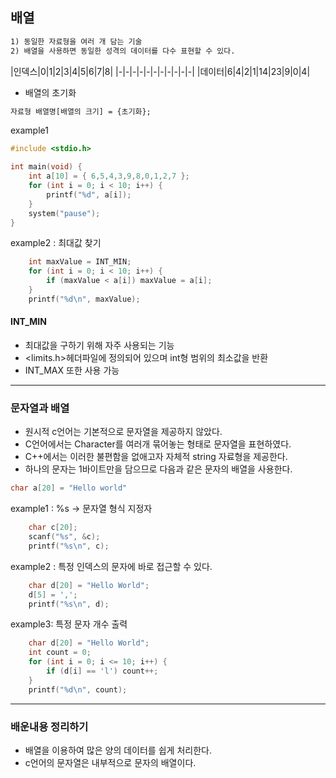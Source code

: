 ## 배열

```txt
1) 동일한 자료형을 여러 개 담는 기술
2) 배열을 사용하면 동일한 성격의 데이터를 다수 표현할 수 있다.
```

|인덱스|0|1|2|3|4|5|6|7|8|
|-|-|-|-|-|-|-|-|-|-|-|
|데이터|6|4|2|1|14|23|9|0|4|

* 배열의 초기화

```txt
자료형 배열명[배열의 크기] = {초기화};
```

example1
```c
#include <stdio.h>

int main(void) {
	int a[10] = { 6,5,4,3,9,8,0,1,2,7 };
	for (int i = 0; i < 10; i++) {
		printf("%d", a[i]);
	}
	system("pause");
}
```

example2 : 최대값 찾기
```c
	int maxValue = INT_MIN;
	for (int i = 0; i < 10; i++) {
		if (maxValue < a[i]) maxValue = a[i];
	}
	printf("%d\n", maxValue);
```

#### INT_MIN

* 최대값을 구하기 위해 자주 사용되는 기능
* <limits.h>헤더파일에 정의되어 있으며 int형 범위의 최소값을 반환
* INT_MAX 또한 사용 가능

---

### 문자열과 배열

* 원시적 c언어는 기본적으로 문자열을 제공하지 않았다.
* C언어에서는 Character를 여러개 묶어놓는 형태로 문자열을 표현하였다.
* C++에서는 이러한 불편함을 없애고자 자체적 string 자료형을 제공한다.
* 하나의 문자는 1바이트만을 담으므로 다음과 같은 문자의 배열을 사용한다.

```c
char a[20] = "Hello world"
```

example1  : %s -> 문자열 형식 지정자

```c
	char c[20];
	scanf("%s", &c);
	printf("%s\n", c);
```

example2 : 특정 인덱스의 문자에 바로 접근할 수 있다.

```c
	char d[20] = "Hello World";
	d[5] = ',';
	printf("%s\n", d);
```

example3: 특정 문자 개수 출력

```c
	char d[20] = "Hello World";
	int count = 0;
	for (int i = 0; i <= 10; i++) {
		if (d[i] == 'l') count++;
	}
	printf("%d\n", count);
```

---

### 배운내용 정리하기

* 배열을 이용하여 많은 양의 데이터를 쉽게 처리한다.
* c언어의 문자열은 내부적으로 문자의 배열이다.
